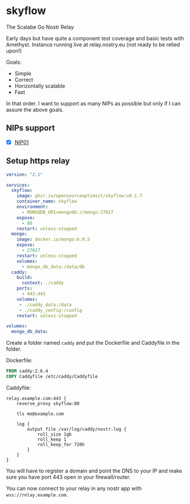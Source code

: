 # skyflow
The Scalabe Go Nostr Relay

Early days but have quite a component test coverage and basic tests
with Amethyst. Instance running live at relay.nostry.eu (not ready to be relied upon!)

Goals:

* Simple
* Correct
* Horizontally scalable
* Fast

In that order. I want to support as many NIPs as possible but only if
I can assure the above goals.

## NIPs support

- [x] [NIP01](https://github.com/nostr-protocol/nips/blob/master/01.md)


## Setup https relay

```yaml
version: "2.1"

services:
  skyflow:
    image: ghcr.io/opensourceoptimist/skyflow:v0.1.7
    container_name: skyflow
    environment:
      - MONGODB_URI=mongodb://mongo:27017
    expose:
      - 80
    restart: unless-stopped
  mongo:
    image: docker.io/mongo:6.0.5
    expose:
      - 27017
    restart: unless-stopped
    volumes:
      - mongo_db_data:/data/db
  caddy:
    build:
      context: ./caddy
    ports:
      - 443:443
    volumes:
     - ./caddy_data:/data
     - ./caddy_config:/config
    restart: unless-stopped

volumes:
  mongo_db_data:
```

Create a folder named `caddy` and put the Dockerfile and Caddyfile in
the folder.

Dockerfile:
```Dockerfile
FROM caddy:2.6.4
COPY Caddyfile /etc/caddy/Caddyfile
```

Caddyfile:
```
relay.example.com:443 {
    reverse_proxy skyflow:80

    tls me@example.com

    log {
        output file /var/log/caddy/nostr.log {
            roll_size 1gb
            roll_keep 1
            roll_keep_for 720h
        }
    }
}
```

You will have to register a domain and point the DNS to your IP and
make sure you have port 443 open in your firewall/router.

You can now connect to your relay in any nostr app with
`wss://relay.example.com`.
